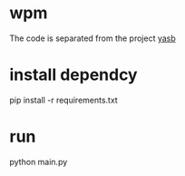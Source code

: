 # wpm
The code is separated from the project [yasb](https://github.com/amnweb/yasb)
# install dependcy
pip install -r requirements.txt

# run 
python main.py 
#